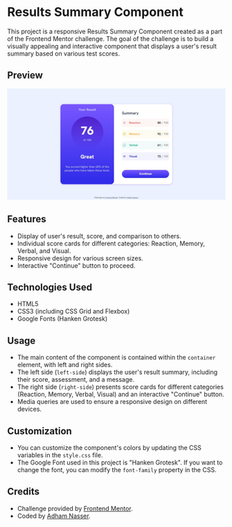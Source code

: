 # Results Summary Component

This project is a responsive Results Summary Component created as a part of the Frontend Mentor challenge. The goal of the challenge is to build a visually appealing and interactive component that displays a user's result summary based on various test scores.

## Preview

![Results Summary Component Preview](./screenshot.png)

## Features

- Display of user's result, score, and comparison to others.
- Individual score cards for different categories: Reaction, Memory, Verbal, and Visual.
- Responsive design for various screen sizes.
- Interactive "Continue" button to proceed.

## Technologies Used

- HTML5
- CSS3 (including CSS Grid and Flexbox)
- Google Fonts (Hanken Grotesk)

## Usage

- The main content of the component is contained within the `container` element, with left and right sides.
- The left side (`left-side`) displays the user's result summary, including their score, assessment, and a message.
- The right side (`right-side`) presents score cards for different categories (Reaction, Memory, Verbal, Visual) and an interactive "Continue" button.
- Media queries are used to ensure a responsive design on different devices.

## Customization

- You can customize the component's colors by updating the CSS variables in the `style.css` file.
- The Google Font used in this project is "Hanken Grotesk". If you want to change the font, you can modify the `font-family` property in the CSS.

## Credits

- Challenge provided by [Frontend Mentor](https://www.frontendmentor.io?ref=challenge).
- Coded by [Adham Nasser](https://github.com/Adham-XIII).
